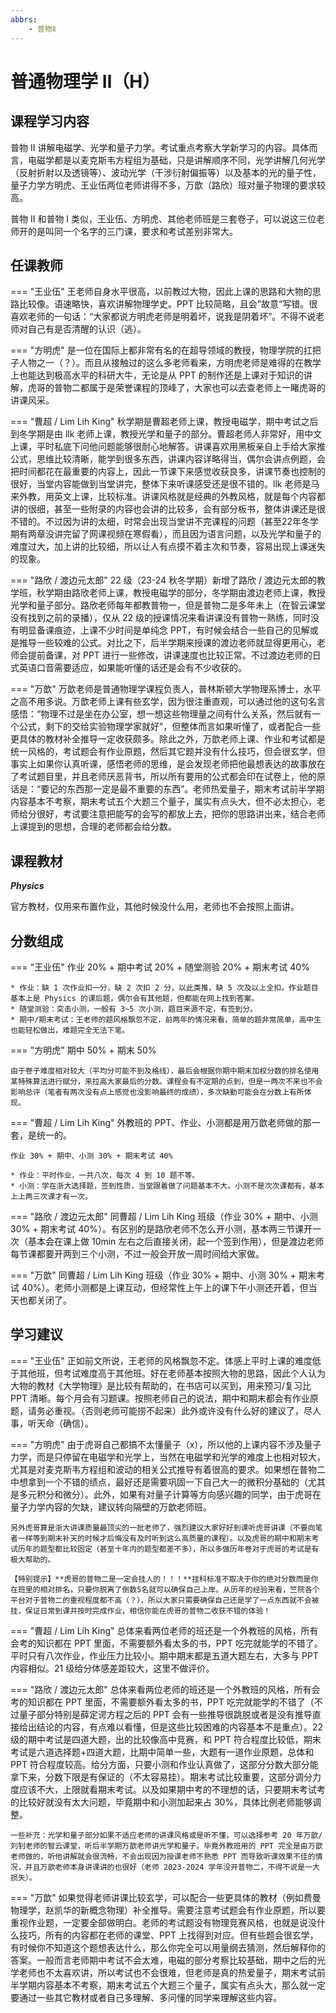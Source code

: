```yaml
---
abbrs:
    - 普物Ⅱ
---
```


# 普通物理学 Ⅱ（H）

## 课程学习内容

普物 Ⅱ 讲解电磁学、光学和量子力学。考试重点考察大学新学习的内容。具体而言，电磁学都是以麦克斯韦方程组为基础，只是讲解顺序不同，光学讲解几何光学（反射折射以及透镜等）、波动光学（干涉衍射偏振等）以及基本的光的量子性，量子力学方明虎、王业伍两位老师讲得不多，万歆（路欣）班对量子物理的要求较高。

普物 Ⅱ 和普物 Ⅰ 类似，王业伍、方明虎、其他老师班是三套卷子，可以说这三位老师开的是叫同一个名字的三门课，要求和考试差别非常大。

## 任课教师

=== "王业伍"
    王老师自身水平很高，以前教过大物，因此上课的思路和大物的思路比较像。语速略快，喜欢讲解物理学史。PPT 比较简略，且会”故意“写错。很喜欢老师的一句话：“大家都说方明虎老师是明着坏，说我是阴着坏”。不得不说老师对自己有是否清醒的认识（逃）。

=== "方明虎"
    是一位在国际上都非常有名的在超导领域的教授，物理学院的扛把子人物之一（？）。而且从接触过的这么多老师看来，方明虎老师是难得的在教学上也能达到极高水平的科研大牛，无论是从 PPT 的制作还是上课对于知识的讲解，虎哥的普物二都属于是荣誉课程的顶峰了，大家也可以去查老师上一睹虎哥的讲课风采。

=== "曹超 / Lim Lih King"
    秋学期是曹超老师上课，教授电磁学，期中考试之后到冬学期是由 llk 老师上课，教授光学和量子的部分。曹超老师人非常好，用中文上课，平时私底下问他问题能够很耐心地解答。讲课喜欢用黑板亲自上手给大家推公式，思维比较清晰，能学到很多东西，讲课内容详略得当，偶尔会讲点例题，会把时间都花在最重要的内容上，因此一节课下来感觉收获良多，讲课节奏也控制的很好，当堂内容能做到当堂讲完，整体下来听课感受还是很不错的。llk 老师是马来外教，用英文上课，比较标准。讲课风格就是经典的外教风格，就是每个内容都讲的很细，甚至一些附录的内容也会讲的比较多，会有部分板书，整体讲课还是很不错的。不过因为讲的太细，时常会出现当堂讲不完课程的问题（甚至22年冬学期有两章没讲完留了网课视频在寒假看），而且因为语言问题，以及光学和量子的难度过大，加上讲的比较细，所以让人有点摸不着主次和节奏，容易出现上课迷失的现象。

=== "路欣 / 渡边元太郎"
    22 级（23-24 秋冬学期）新增了路欣 / 渡边元太郎的教学班，秋学期由路欣老师上课，教授电磁学的部分，冬学期由渡边老师上课，教授光学和量子部分。路欣老师每年都教普物一，但是普物二是多年未上（在智云课堂没有找到之前的录播），仅从 22 级的授课情况来看讲课没有普物一熟练，同时没有明显备课痕迹，上课不少时间是单纯念 PPT，有时候会结合一些自己的见解或是推导一些较难的公式。对比之下，后半学期来授课的渡边老师就显得更用心，老师会提前备课，对 PPT 进行一些修改，讲课速度也比较正常。不过渡边老师的日式英语口音需要适应，如果能听懂的话还是会有不少收获的。

=== "万歆"
    万歆老师是普通物理学课程负责人，普林斯顿大学物理系博士，水平之高不用多说。万歆老师上课有些玄学，因为很注重直观，可以通过他的这句名言感悟：“物理不过是坐在办公室，想一想这些物理量之间有什么关系，然后就有一个公式，剩下的交给实验物理学家就好”，但整体而言如果听懂了，或者配合一些更具体的教材补全推导一定收获颇多。除此之外，万歆老师上课、作业和考试都是统一风格的，考试题会有作业原题，然后其它题并没有什么技巧，但会很玄学，但事实上如果你认真听课，感悟老师的思维，是会发现老师把他最想表达的故事放在了考试题目里，并且老师厌恶背书，所以所有要用的公式都会印在试卷上，他的原话是：“要记的东西那一定是最不重要的东西”。老师热爱量子，期末考试前半学期内容基本不考察，期末考试五个大题三个量子，属实有点头大，但不必太担心，老师给分很好，考试要注意把能写的会写的都放上去，把你的思路讲出来，结合老师上课提到的思想，合理的老师都会给分数。

## 课程教材

***Physics***

官方教材，仅用来布置作业，其他时候没什么用，老师也不会按照上面讲。

## 分数组成

=== "王业伍"
    作业 20% + 期中考试 20% + 随堂测验 20% + 期末考试 40%
    
    * 作业：缺 1 次作业扣一分，缺 2 次扣 2 分，以此类推，缺 5 次及以上全扣。作业题目基本上是 Physics 的课后题，偶尔会有其他题，但都能在网上找到答案。
    * 随堂测验：突击小测，一般有 3~5 次小测，题目来源不定，有签到分。
    * 期中/期末考试：王老师的题风格飘忽不定，前两年的情况来看，简单的题非常简单，高中生也能轻松做出，难题完全无法下笔。

=== "方明虎"
    期中 50% + 期末 50%

    由于卷子难度相对较大（平均分可能不到及格线），最后会根据你期中期末加权分数的排名使用某特殊算法进行赋分，来拉高大家最后的分数。课程会有不定期的点到，但是一两次不来也不会影响总评（笔者有两次没有点上感觉也没影响最终的成绩），多次缺勤可能会在分数上有所体现。

=== "曹超 / Lim Lih King"
    外教班的 PPT、作业、小测都是用万歆老师做的那一套，是统一的。
    
    作业 30% + 期中、小测 30% + 期末考试 40%
    
    * 作业：平时作业，一共八次，每次 4 到 10 题不等。
    * 小测：学在浙大选择题，签到性质，当堂跟着做了问题基本不大。小测不是次次课都有，基本上上两三次课才有一次。

=== "路欣 / 渡边元太郎"
    同曹超 / Lim Lih King 班级（作业 30% + 期中、小测 30% + 期末考试 40%）。有区别的是路欣老师不怎么开小测，基本两三节课开一次（基本会在课上做 10min 左右之后直接关闭，起一个签到作用），但是渡边老师每节课都要开两到三个小测，不过一般会开放一周时间给大家做。

=== "万歆"
    同曹超 / Lim Lih King 班级（作业 30% + 期中、小测 30% + 期末考试 40%）。老师小测都是上课互动，但经常性上午上的课下午小测还开着，但当天也都关闭了。

## 学习建议

=== "王业伍"
    正如前文所说，王老师的风格飘忽不定。体感上平时上课的难度低于其他班，但考试难度高于其他班。好在老师基本按照大物的思路，因此个人认为大物的教材《大学物理》是比较有帮助的，在书店可以买到，用来预习/复习比 PPT 清晰。每个月会有习题课。按照老师自己的说法，期中和期末都会有作业原题，请务必重视。（否则老师可能捞不起来）此外或许没有什么好的建议了，尽人事，听天命（确信）。

=== "方明虎"
    由于虎哥自己都搞不太懂量子（x），所以他的上课内容不涉及量子力学，而是只停留在电磁学和光学上，当然在电磁学和光学的难度上也相对较大，尤其是对麦克斯韦方程组和波动的相关公式推导有着很高的要求。如果想在普物二中想拿到一个不错的绩点，最好还是需要巩固一下自己大一的微积分基础的（尤其是多元积分和微分）。此外，如果有对量子计算等方向感兴趣的同学，由于虎哥在量子力学内容的欠缺，建议转向隔壁的万歆老师班。

    另外虎哥算是浙大讲课质量最顶尖的一批老师了，强烈建议大家好好到课听虎哥讲课（不要向笔者一样等到期末补天的时候才后悔没有及时听到这么高质量的课程）。以及虎哥的期中和期末考试历年的题型都比较固定（甚至十年内的题型都差不多），所以多做历年卷对于虎哥的考试是有极大帮助的。

    【特别提示】**虎哥的普物二是一定会挂人的！！！**挂科标准不取决于你的绝对分数而是你在班里的相对排名，只要你脱离了倒数5名就可以确保自己上岸。从历年的经验来看，竺院各个平台对于普物二的重视程度都不高（？），所以大家只需要确保自己还是学了一点东西就不会被挂，保证日常到课并按时完成作业，相信你能在虎哥的普物二收获不错的体验！

=== "曹超 / Lim Lih King"
    总体来看两位老师的班还是一个外教班的风格，所有会考的知识都在 PPT 里面，不需要额外看太多的书，PPT 吃完就能学的不错了。平时只有八次作业，作业压力比较小。期中期末都是五道大题左右，大多与 PPT 内容相似。21 级给分体感差距较大，这里不做评价。
    
=== "路欣 / 渡边元太郎"
    总体来看两位老师的班还是一个外教班的风格，所有会考的知识都在 PPT 里面，不需要额外看太多的书，PPT 吃完就能学的不错了（不过量子部分特别是薛定谔方程之后的 PPT 会有一些推导很跳脱或者是没有推导直接给出结论的内容，有点难以看懂，但是这些比较困难的内容基本不是重点）。22 级的期中考试是四道大题，出的比较像高中竞赛，和 PPT 符合程度比较低，期末考试是六道选择题+四道大题，比期中简单一些，大题有一道作业原题，总体和 PPT 符合程度较高。给分方面，只要小测和作业认真做了，这部分分数大部分能拿下来，分数下限是有保证的（不太容易挂）。期末考试比较重要，这部分调分力度应该不大，上限就看期末考试。以及如果期中考的不理想的话，只要期末考试考的比较好就没有太大问题，毕竟期中和小测加起来占 30%，具体比例老师能够调整。

    一些补充：光学和量子部分如果不适应老师的讲课风格或是听不懂，可以选择参考 20 年万歆/刘钊老师的智云课堂，听后半学期万歆老师讲光学和量子。毕竟外教班用的 PPT 完全是由万歆老师做的，听他讲解就会很流畅，不会出现因为授课老师不熟悉 PPT 而导致听课效果不佳的情况，并且万歆老师本身讲课讲的也很好（老师 2023-2024 学年没开普物二，不得不说是一大损失）。

=== "万歆"
    如果觉得老师讲课比较玄学，可以配合一些更具体的教材（例如费曼物理学，赵凯华的新概念物理）补全推导。需要注意考试题会有作业原题，所以要重视作业题，一定要全部做明白。老师的考试题没有物理竞赛风格，也就是说没什么技巧，所有的内容都在老师的课堂、PPT 上找得到对应。但有些题会很玄学，有时候你不知道这个题想表达什么，那么你完全可以用量纲去猜测，然后解释你的答案。一般而言老师期中考试不会太难，电磁的部分考察比较基础，期中之后的光学老师也不太喜欢讲，所以考试也不会很难，但老师是真的热爱量子，期末考试前半学期内容基本不考察，期末考试五个大题三个量子，属实有点头大，那么就一定要通过一些其它教材或者自己多理解、多问懂的同学来理解这些内容。